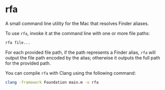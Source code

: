 # rfa

A small command line utility for the Mac that resolves Finder aliases.

To use `rfa`, invoke it at the command line with one or more file paths:
```sh
rfa file...
```
For each provided file path, if the path represents a Finder alias,
`rfa` will output the file path encoded by the alias;
otherwise it outputs the full path for the provided path.

You can compile `rfa` with Clang using the following command:
```sh
clang -framework Foundation main.m -o rfa
```
